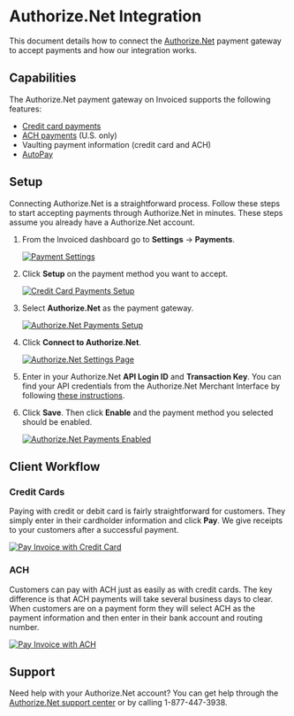 # Authorize.Net Integration

This document details how to connect the [Authorize.Net](https://authorize.net) payment gateway to accept payments and how our integration works.

## Capabilities

The Authorize.Net payment gateway on Invoiced supports the following features:

- [Credit card payments](/resources/docs/payments/card)
- [ACH payments](/resources/docs/payments/ach) (U.S. only)
- Vaulting payment information (credit card and ACH)
- [AutoPay](/resources/docs/payments/autopay)

## Setup

Connecting Authorize.Net is a straightforward process. Follow these steps to start accepting payments through Authorize.Net in minutes. These steps assume you already have a Authorize.Net account.

1. From the Invoiced dashboard go to **Settings** &rarr; **Payments**.

   [![Payment Settings](/docs/img/payment-settings.png)](/docs/img/payment-settings.png)

2. Click **Setup** on the payment method you want to accept.

   [![Credit Card Payments Setup](/docs/img/credit-card-payment-setup.png)](/docs/img/credit-card-payment-setup.png)

3. Select **Authorize.Net** as the payment gateway.

   [![Authorize.Net Payments Setup](/docs/img/authorizenet-setup.png)](/docs/img/authorizenet-setup.png)

4. Click **Connect to Authorize.Net**.

   [![Authorize.Net Settings Page](/docs/img/authorizenet-connect.png)](/docs/img/authorizenet-connect.png)

5. Enter in your Authorize.Net **API Login ID** and **Transaction Key**. You can find your API credentials from the Authorize.Net Merchant Interface by following [these instructions](https://support.authorize.net/s/article/How-do-I-obtain-my-API-Login-ID-and-Transaction-Key).

6. Click **Save**. Then click **Enable** and the payment method you selected should be enabled.

   [![Authorize.Net Payments Enabled](/docs/img/authorizenet-enabled.png)](/docs/img/authorizenet-enabled.png)

## Client Workflow

### Credit Cards

Paying with credit or debit card is fairly straightforward for customers. They simply enter in their cardholder information and click **Pay**. We give receipts to your customers after a successful payment.

[![Pay Invoice with Credit Card](/docs/img/pay-invoice-credit-card.png)](/docs/img/pay-invoice-credit-card.png)

### ACH

Customers can pay with ACH just as easily as with credit cards. The key difference is that ACH payments will take several business days to clear. When customers are on a payment form they will select ACH as the payment information and then enter in their bank account and routing number.

[![Pay Invoice with ACH](/docs/img/pay-invoice-ach.png)](/docs/img/pay-invoice-ach.png)

## Support

Need help with your Authorize.Net account? You can get help through the [Authorize.Net support center](http://www.authorize.net/support/) or by calling 1-877-447-3938.